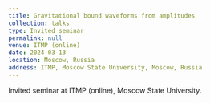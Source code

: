 ```yaml
---
title: Gravitational bound waveforms from amplitudes
collection: talks
type: Invited seminar
permalink: null
venue: ITMP (online)
date: 2024-03-13
location: Moscow, Russia
address: ITMP, Moscow State University, Moscow, Russia
---
```


Invited seminar at ITMP (online), Moscow State University.

